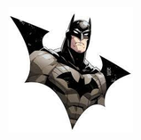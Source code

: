 ![batmanDC](https://github.com/Lautaro496/markdown-portfolio/blob/main/_includes/batman.png?raw=true) 